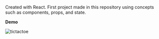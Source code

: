 Created with React. First project made in this repository using concepts such as components, props, and state. 

**Demo**

![tictactoe](https://github.com/user-attachments/assets/7f500e3e-7a97-4860-a869-4113382662f4)
